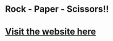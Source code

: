 
#  Rock - Paper - Scissors!! 
# [Visit the website here](https://ashish-augustine.github.io/kreativstorm2/)


